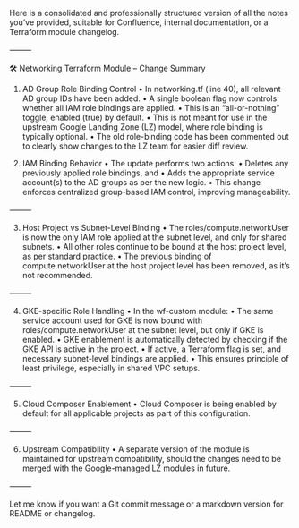 Here is a consolidated and professionally structured version of all the notes you’ve provided, suitable for Confluence, internal documentation, or a Terraform module changelog.

⸻

🛠️ Networking Terraform Module – Change Summary

1. AD Group Role Binding Control
	•	In networking.tf (line 40), all relevant AD group IDs have been added.
	•	A single boolean flag now controls whether all IAM role bindings are applied.
	•	This is an “all-or-nothing” toggle, enabled (true) by default.
	•	This is not meant for use in the upstream Google Landing Zone (LZ) model, where role binding is typically optional.
	•	The old role-binding code has been commented out to clearly show changes to the LZ team for easier diff review.

2. IAM Binding Behavior
	•	The update performs two actions:
	•	Deletes any previously applied role bindings, and
	•	Adds the appropriate service account(s) to the AD groups as per the new logic.
	•	This change enforces centralized group-based IAM control, improving manageability.

⸻

3. Host Project vs Subnet-Level Binding
	•	The roles/compute.networkUser is now the only IAM role applied at the subnet level, and only for shared subnets.
	•	All other roles continue to be bound at the host project level, as per standard practice.
	•	The previous binding of compute.networkUser at the host project level has been removed, as it’s not recommended.

⸻

4. GKE-specific Role Handling
	•	In the wf-custom module:
	•	The same service account used for GKE is now bound with roles/compute.networkUser at the subnet level, but only if GKE is enabled.
	•	GKE enablement is automatically detected by checking if the GKE API is active in the project.
	•	If active, a Terraform flag is set, and necessary subnet-level bindings are applied.
	•	This ensures principle of least privilege, especially in shared VPC setups.

⸻

5. Cloud Composer Enablement
	•	Cloud Composer is being enabled by default for all applicable projects as part of this configuration.

⸻

6. Upstream Compatibility
	•	A separate version of the module is maintained for upstream compatibility, should the changes need to be merged with the Google-managed LZ modules in future.

⸻

Let me know if you want a Git commit message or a markdown version for README or changelog.
